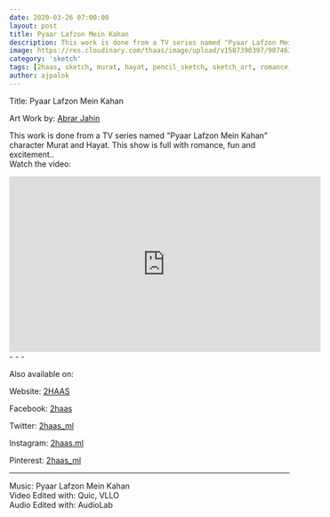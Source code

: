 ```yaml
---
date: 2020-03-26 07:00:00
layout: post
title: Pyaar Lafzon Mein Kahan
description: This work is done from a TV series named "Pyaar Lafzon Mein Kahan" character Murat and Hayat.
image: https://res.cloudinary.com/thaas/image/upload/v1587390397/90746306_869640146792292_4012353397041659904_o.jpg_lmlk1g.jpg
category: 'sketch'
tags: [2haas, sketch, murat, hayat, pencil_sketch, sketch_art, romance, romantic scene, pyaar lafzon mein kahan]
author: ajpalok
---
```


Title: Pyaar Lafzon Mein Kahan

  
Art Work by: [Abrar Jahin
](https://aj.palok.ga)  
  
This work is done from a TV series named "Pyaar Lafzon Mein Kahan" character Murat and Hayat. This show is full with romance, fun and excitement..  
Watch the video:
<iframe width="560" height="315" src="https://www.youtube-nocookie.com/embed/mJ2fY0mAk0Q" frameborder="0" allow="accelerometer; autoplay; encrypted-media; gyroscope; picture-in-picture" allowfullscreen></iframe>
- - -

Also available on:  

Website: [2HAAS](https://2haas.ml/)  

Facebook: [2haas](https://facebook.com/2haas)  

Twitter: [2haas_ml](https://twitter.com/2haas_ml)  

Instagram: [2haas.ml](https://instagram.com/2haas.ml)  

Pinterest: [2haas_ml](https://pinterest.com/2haas_ml)  

- - -

Music: Pyaar Lafzon Mein Kahan  
Video Edited with: Quic, VLLO  
Audio Edited with: AudioLab  
